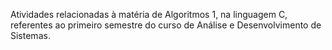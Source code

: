 Atividades relacionadas à matéria de Algoritmos 1, na linguagem C, referentes ao primeiro semestre do curso de Análise e Desenvolvimento de Sistemas.
